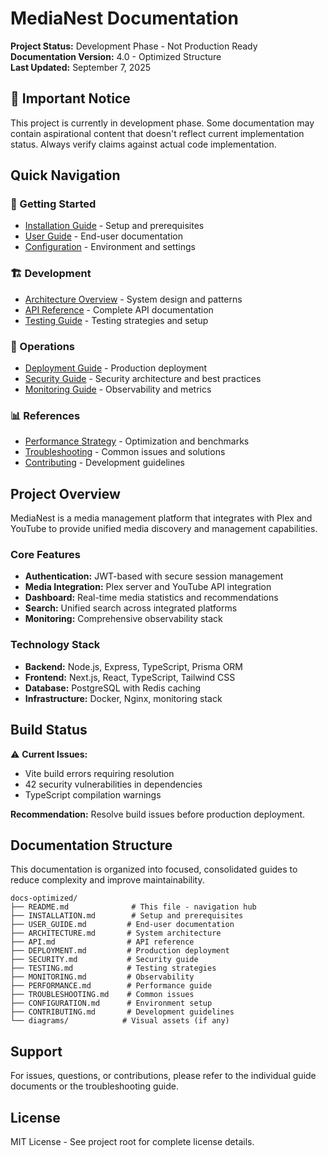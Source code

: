 # MediaNest Documentation

**Project Status:** Development Phase - Not Production Ready  
**Documentation Version:** 4.0 - Optimized Structure  
**Last Updated:** September 7, 2025

## 🚨 Important Notice

This project is currently in development phase. Some documentation may contain aspirational content that doesn't reflect current implementation status. Always verify claims against actual code implementation.

## Quick Navigation

### 🚀 Getting Started

- [Installation Guide](INSTALLATION.md) - Setup and prerequisites
- [User Guide](USER_GUIDE.md) - End-user documentation
- [Configuration](CONFIGURATION.md) - Environment and settings

### 🏗️ Development

- [Architecture Overview](ARCHITECTURE.md) - System design and patterns
- [API Reference](API.md) - Complete API documentation
- [Testing Guide](TESTING.md) - Testing strategies and setup

### 🔧 Operations

- [Deployment Guide](DEPLOYMENT.md) - Production deployment
- [Security Guide](SECURITY.md) - Security architecture and best practices
- [Monitoring Guide](MONITORING.md) - Observability and metrics

### 📊 References

- [Performance Strategy](PERFORMANCE.md) - Optimization and benchmarks
- [Troubleshooting](TROUBLESHOOTING.md) - Common issues and solutions
- [Contributing](CONTRIBUTING.md) - Development guidelines

## Project Overview

MediaNest is a media management platform that integrates with Plex and YouTube to provide unified media discovery and management capabilities.

### Core Features

- **Authentication:** JWT-based with secure session management
- **Media Integration:** Plex server and YouTube API integration
- **Dashboard:** Real-time media statistics and recommendations
- **Search:** Unified search across integrated platforms
- **Monitoring:** Comprehensive observability stack

### Technology Stack

- **Backend:** Node.js, Express, TypeScript, Prisma ORM
- **Frontend:** Next.js, React, TypeScript, Tailwind CSS
- **Database:** PostgreSQL with Redis caching
- **Infrastructure:** Docker, Nginx, monitoring stack

## Build Status

⚠️ **Current Issues:**

- Vite build errors requiring resolution
- 42 security vulnerabilities in dependencies
- TypeScript compilation warnings

**Recommendation:** Resolve build issues before production deployment.

## Documentation Structure

This documentation is organized into focused, consolidated guides to reduce complexity and improve maintainability.

```
docs-optimized/
├── README.md              # This file - navigation hub
├── INSTALLATION.md        # Setup and prerequisites
├── USER_GUIDE.md         # End-user documentation
├── ARCHITECTURE.md       # System architecture
├── API.md                # API reference
├── DEPLOYMENT.md         # Production deployment
├── SECURITY.md           # Security guide
├── TESTING.md            # Testing strategies
├── MONITORING.md         # Observability
├── PERFORMANCE.md        # Performance guide
├── TROUBLESHOOTING.md    # Common issues
├── CONFIGURATION.md      # Environment setup
├── CONTRIBUTING.md       # Development guidelines
└── diagrams/            # Visual assets (if any)
```

## Support

For issues, questions, or contributions, please refer to the individual guide documents or the troubleshooting guide.

## License

MIT License - See project root for complete license details.
